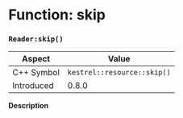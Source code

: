 
# Function: skip
### `Reader:skip()`

| Aspect | Value |
| --- | --- |
| C++ Symbol | `kestrel::resource::skip()` |
| Introduced | 0.8.0 |

**Description**


